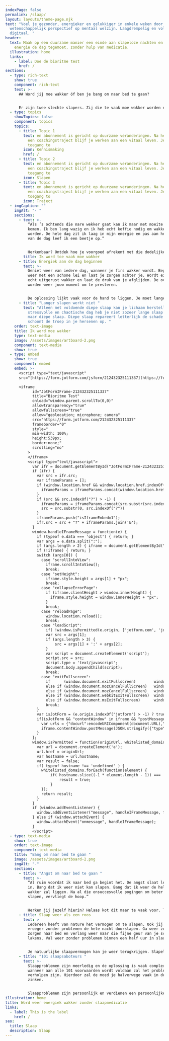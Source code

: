```yaml
---
indexPage: false
permalink: /slaap/
layout: layouts/theme-page.njk
text: "Voel je gezonder, energieker en gelukkiger in enkele weken door een uniek
  wetenschappelijk perspectief op mentaal welzijn. Laagdrempelig en volledig
  digitaal. "
header:
  text: Maak op een duurzame manier een einde aan slapeloze nachten en ga weer met
    energie de dag tegemoet, zonder hulp van medicatie.
  illustration: home
  links:
    - label: Doe de bioritme test
      href: /
sections:
  - type: rich-text
    show: true
    component: rich-text
    text: >-
      ## Word jij moe wakker óf ben je bang om naar bed te gaan?


      Er zijn twee slechte slapers. Zij die te vaak moe wakker worden en met tegenzin aan de dag beginnen. En slechte slapers die al heel lang niet goed slapen en daarom bang zijn om naar bed te gaan, bang om weer een nacht nauwelijks te slapen. Wat voor slaper ben jij?
  - type: topics
    showTopics: false
    component: topics
    topics:
      - title: Topic 1
        text: en abonnement is gericht op duurzame veranderingen. Na het afronden van
          een coachingstraject blijf je werken aan een vitaal leven. Je houdt
          toegang to
        icon: Kennismaking
        href: /
      - title: Topic 2
        text: en abonnement is gericht op duurzame veranderingen. Na het afronden van
          een coachingstraject blijf je werken aan een vitaal leven. Je houdt
          toegang to
        icon: Slapen
      - title: Topic 3
        text: en abonnement is gericht op duurzame veranderingen. Na het afronden van
          een coachingstraject blijf je werken aan een vitaal leven. Je houdt
          toegang to
        icon: Traject
  - imgCaption: ""
    imgAlt: "- "
    sections:
      - text: >-
          “Als ’s ochtends die nare wekker gaat kan ik maar met moeite uit bed
          komen. Ik ben lang wazig en ik heb echt koffie nodig om wakker te
          worden. De hele dag zit ik laag in mijn energie en pas aan het einde
          van de dag leef ik een beetje op.”


          Herkenbaar? Ontdek hoe je voorgoed afrekent met die dodelijke vermoeidheid en hoe jij ’s ochtends weer met een lach op je gezicht aan de dag kan beginnen. 
        title: Ik word toe vaak moe wakker
      - title: Energiek aan de dag beginnen
        text: >-
          Geniet weer van iedere dag, wanneer je firs wakker wordt. Begin de dag
          weer met een schone lei en laat je zorgen achter je. Wordt eindelijk
          echt uitgerust wakker en laat de druk van je afglijden. De ochtenden
          worden weer jouw moment om te presteren. 


          De oplossing lijkt vaak voor de hand te liggen. Je moet langer slapen. Helaas makkelijker gezegd dan gedaan. En toch leidt langer slapen niet altijd tot meer energie. 
      - title: "Langer slapen werkt niet "
        text: "Alleen met voldoende diepe slaap kan je lichaam herstellen. Na een
          stressvolle en chaotische dag heb je niet zozeer lange slaap nodig,
          maar diepe slaap. Diepe slaap repareert letterlijk de schade en
          schoont de troep in je hersenen op. "
    order: text-image
    title: Ik word moe wakker
    type: text-media
    image: /assets/images/artboard-2.png
    component: text-media
    show: true
  - type: embed
    show: true
    component: embed
    embed: >-
      <script type="text/javascript"
      src="[https://form.jotform.com/jsform/212432325111337](https://form.jotform.com/jsform/212432325111337)"></script>

      <iframe
            id="JotFormIFrame-212432325111337"
            title="Bioritme Test"
            onload="window.parent.scrollTo(0,0)"
            allowtransparency="true"
            allowfullscreen="true"
            allow="geolocation; microphone; camera"
            src="https://form.jotform.com/212432325111337"
            frameborder="0"
            style="
            min-width: 100%;
            height:539px;
            border:none;"
            scrolling="no"
          >
          </iframe>
          <script type="text/javascript">
            var ifr = document.getElementById("JotFormIFrame-212432325111337");
            if (ifr) {
              var src = ifr.src;
              var iframeParams = [];
              if (window.location.href && window.location.href.indexOf("?") > -1) {
                iframeParams = iframeParams.concat(window.location.href.substr(window.location.href.indexOf("?") + 1).split('&'));
              }
              if (src && src.indexOf("?") > -1) {
                iframeParams = iframeParams.concat(src.substr(src.indexOf("?") + 1).split("&"));
                src = src.substr(0, src.indexOf("?"))
              }
              iframeParams.push("isIframeEmbed=1");
              ifr.src = src + "?" + iframeParams.join('&');
            }
            window.handleIFrameMessage = function(e) {
              if (typeof e.data === 'object') { return; }
              var args = e.data.split(":");
              if (args.length > 2) { iframe = document.getElementById("JotFormIFrame-" + args[(args.length - 1)]); } else { iframe = document.getElementById("JotFormIFrame"); }
              if (!iframe) { return; }
              switch (args[0]) {
                case "scrollIntoView":
                  iframe.scrollIntoView();
                  break;
                case "setHeight":
                  iframe.style.height = args[1] + "px";
                  break;
                case "collapseErrorPage":
                  if (iframe.clientHeight > window.innerHeight) {
                    iframe.style.height = window.innerHeight + "px";
                  }
                  break;
                case "reloadPage":
                  window.location.reload();
                  break;
                case "loadScript":
                  if( !window.isPermitted(e.origin, ['jotform.com', 'jotform.pro']) ) { break; }
                  var src = args[1];
                  if (args.length > 3) {
                      src = args[1] + ':' + args[2];
                  }
                  var script = document.createElement('script');
                  script.src = src;
                  script.type = 'text/javascript';
                  document.body.appendChild(script);
                  break;
                case "exitFullscreen":
                  if      (window.document.exitFullscreen)        window.document.exitFullscreen();
                  else if (window.document.mozCancelFullScreen)   window.document.mozCancelFullScreen();
                  else if (window.document.mozCancelFullscreen)   window.document.mozCancelFullScreen();
                  else if (window.document.webkitExitFullscreen)  window.document.webkitExitFullscreen();
                  else if (window.document.msExitFullscreen)      window.document.msExitFullscreen();
                  break;
              }
              var isJotForm = (e.origin.indexOf("jotform") > -1) ? true : false;
              if(isJotForm && "contentWindow" in iframe && "postMessage" in iframe.contentWindow) {
                var urls = {"docurl":encodeURIComponent(document.URL),"referrer":encodeURIComponent(document.referrer)};
                iframe.contentWindow.postMessage(JSON.stringify({"type":"urls","value":urls}), "*");
              }
            };
            window.isPermitted = function(originUrl, whitelisted_domains) {
              var url = document.createElement('a');
              url.href = originUrl;
              var hostname = url.hostname;
              var result = false;
              if( typeof hostname !== 'undefined' ) {
                whitelisted_domains.forEach(function(element) {
                    if( hostname.slice((-1 * element.length - 1)) === '.'.concat(element) ||  hostname === element ) {
                        result = true;
                    }
                });
                return result;
              }
            }
            if (window.addEventListener) {
              window.addEventListener("message", handleIFrameMessage, false);
            } else if (window.attachEvent) {
              window.attachEvent("onmessage", handleIFrameMessage);
            }
            </script>
  - type: text-media
    show: true
    order: text-image
    component: text-media
    title: "Bang om naar bed te gaan "
    image: /assets/images/artboard-2.png
    imgAlt: "-"
    sections:
      - title: "Angst om naar bed te gaan "
        text: >-
          “Al ruim voordat ik naar bed ga begint het. De angst slaat letterlijk
          in. Bang dat ik weer niet kan slapen. Bang dat ik weer de hele nacht
          wakker zal liggen. Na al die onsuccesvolle pogingen om beter te
          slapen, vervliegt de hoop.”


          Herken jij jezelf hierin? Helaas kot dit maar te vaak voor. Toch kan ook jij weer het vertrouwen herwinnen in je slaapvermogen en zonder angst naar bed gaan. 
      - title: Slaap weer als een roos
        text: >
          Iedereen heeft van nature het vermogen om te slapen. Ook jij kon
          vroeger zonder problemen de hele nacht doorslapen. Ga weer zonder
          zorgen naar bed en verlang weer naar die fijne geur van je schone
          lakens. Val weer zonder problemen binnen een half uur in slaap. 


          Je natuurlijke slaapvermogen kan je weer terugkrijgen. Slapeloze nachten hebben namelijk altijd een oorzaak. Vaak is de oorzaak meerledig. Hierdoor is de oorzaak vaak complex.
      - title: "101 slaapsaboteurs "
        text: >-
          Slaapproblemen zijn meerledig en de oplossing is vaak complex. Alleen
          wanneer aan alle 101 voorwaarden wordt voldaan zal het probleem
          verholpen zijn. Hierdoor zal de moed je halverwege vaak in de schoenen
          zinken. 


          Slaapproblemen zijn persoonlijk en verdienen een persoonlijke aanpak. We rekenen stap voor stap af met de stoorzenders, zowel biologisch als psychologisch. 
illustration: home
title: Word weer energiek wakker zonder slaapmedicatie
links:
  - label: This is the label
    href: /
seo:
  title: Slaap
  description: Slaap
---
```

